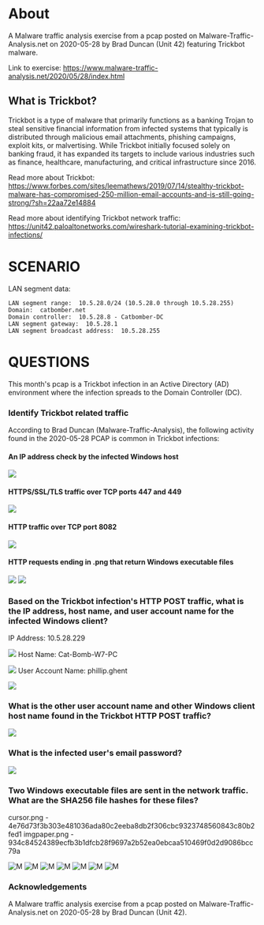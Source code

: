 # About
A Malware traffic analysis exercise from a pcap posted on Malware-Traffic-Analysis.net on 2020-05-28 by Brad Duncan (Unit 42) featuring Trickbot malware.

Link to exercise: https://www.malware-traffic-analysis.net/2020/05/28/index.html
## What is Trickbot?
Trickbot is a type of malware that primarily functions as a banking Trojan to steal sensitive financial information from infected systems that typically is distributed through malicious email attachments, phishing campaigns, exploit kits, or malvertising. While Trickbot initially focused solely on banking fraud, it has expanded its targets to include various industries such as finance, healthcare, manufacturing, and critical infrastructure since 2016. 

Read more about Trickbot: https://www.forbes.com/sites/leemathews/2019/07/14/stealthy-trickbot-malware-has-compromised-250-million-email-accounts-and-is-still-going-strong/?sh=22aa72e14884

Read more about identifying Trickbot network traffic: https://unit42.paloaltonetworks.com/wireshark-tutorial-examining-trickbot-infections/

# SCENARIO

LAN segment data:

    LAN segment range:  10.5.28.0/24 (10.5.28.0 through 10.5.28.255)
    Domain:  catbomber.net
    Domain controller:  10.5.28.8 - Catbomber-DC
    LAN segment gateway:  10.5.28.1
    LAN segment broadcast address:  10.5.28.255

 
# QUESTIONS

This month's pcap is a Trickbot infection in an Active Directory (AD) environment where the infection spreads to the Domain Controller (DC).

### Identify Trickbot related traffic
   According to Brad Duncan (Malware-Traffic-Analysis), the following activity found in the 2020-05-28 PCAP is common in Trickbot infections:
   
#### An IP address check by the infected Windows host
![](img/05.png)
#### HTTPS/SSL/TLS traffic over TCP ports 447 and 449
![](img/04.png)
#### HTTP traffic over TCP port 8082
![](img/01.png)
#### HTTP requests ending in .png that return Windows executable files
![](img/02.png)
![](img/03.png)

   ### Based on the Trickbot infection's HTTP POST traffic, what is the IP address, host name, and user account name for the infected Windows client?
   IP Address: 10.5.28.229

   ![](img/06.png)
   Host Name: Cat-Bomb-W7-PC

   ![](img/07.png)
   User Account Name: phillip.ghent
   
  
   ![](img/08.png)
   ### What is the other user account name and other Windows client host name found in the Trickbot HTTP POST traffic?


   ![](img/09.png)
   ### What is the infected user's email password?
   
   ![](img/10.png)
   ### Two Windows executable files are sent in the network traffic.  What are the SHA256 file hashes for these files?
   cursor.png - 4e76d73f3b303e481036ada80c2eeba8db2f306cbc9323748560843c80b2fed1
   imgpaper.png - 934c84524389ecfb3b1dfcb28f9697a2b52ea0ebcaa510469f0d2d9086bcc79a
   
   ![M](img/11.png)
   ![M](img/12.png)
   ![M](img/13.png)
   ![M](img/14.png)
   ![M](img/15.png)
   ![M](img/16.png)
   ![M](img/17.png)


 ### Acknowledgements
A Malware traffic analysis exercise from a pcap posted on Malware-Traffic-Analysis.net on 2020-05-28 by Brad Duncan (Unit 42).

